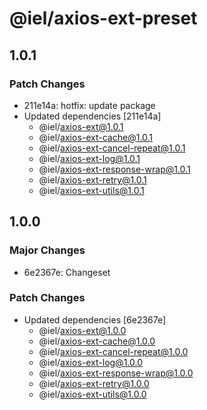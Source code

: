 # @iel/axios-ext-preset

## 1.0.1

### Patch Changes

- 211e14a: hotfix: update package
- Updated dependencies [211e14a]
  - @iel/axios-ext@1.0.1
  - @iel/axios-ext-cache@1.0.1
  - @iel/axios-ext-cancel-repeat@1.0.1
  - @iel/axios-ext-log@1.0.1
  - @iel/axios-ext-response-wrap@1.0.1
  - @iel/axios-ext-retry@1.0.1
  - @iel/axios-ext-utils@1.0.1

## 1.0.0

### Major Changes

- 6e2367e: Changeset

### Patch Changes

- Updated dependencies [6e2367e]
  - @iel/axios-ext@1.0.0
  - @iel/axios-ext-cache@1.0.0
  - @iel/axios-ext-cancel-repeat@1.0.0
  - @iel/axios-ext-log@1.0.0
  - @iel/axios-ext-response-wrap@1.0.0
  - @iel/axios-ext-retry@1.0.0
  - @iel/axios-ext-utils@1.0.0
